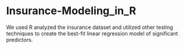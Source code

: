 # Insurance-Modeling_in_R

We used R analyzed the insurance dataset and utilized other testing techniques to create the best-fit linear regression model of significant predictors. 
